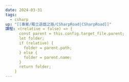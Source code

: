 ```yaml
---
date: 2024-03-31
tags:
  - csharp
up: "[[專案/獨立遊戲之路/CSharpRoad|CSharpRoad]]"
課程: <(relative = false) => {
      const parent = this.config.target_file.parent;
      let folder;
      if (relative) {
        folder = parent.path;
      } else {
        folder = parent.name;
      }
      return folder;
    }
---
```


